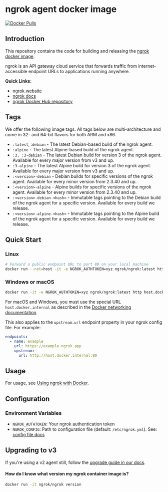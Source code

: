 # ngrok agent docker image

[![Docker Pulls](https://img.shields.io/docker/pulls/ngrok/ngrok.svg)](https://hub.docker.com/r/ngrok/ngrok)

## Introduction

This repository contains the code for building and releasing the [ngrok docker image][ngrok-dockerhub].

ngrok is an API gateway cloud service that forwards traffic from internet-accessible endpoint URLs to applications running anywhere.

**Quick Links:**
- [ngrok website][ngrok]
- [ngrok docs][ngrok-docs]
- [ngrok Docker Hub repository][ngrok-dockerhub]

## Tags

We offer the following image tags. All tags below are multi-architecture and come in 32- and 64-bit flavors for both ARM and x86.

- `:latest`, :`debian` - The latest Debian-based build of the ngrok agent.
- `:alpine` - The latest Alpine-based build of the ngrok agent.
- `:3, :3-debian` - The latest Debian build for version 3 of the ngrok agent. Available for every major version from v3 and up.
- `:3-alpine` - The latest Alpine build for version 3 of the ngrok agent. Available for every major version from v3 and up.
- `:<version>-debian` - Debian builds for specific versions of the ngrok agent. Available for every minor version from 2.3.40 and up.
- `:<version>-alpine` - Alpine builds for specific versions of the ngrok agent. Available for every minor version from 2.3.40 and up.
- `:<version>-debian-<hash>` - Immutable tags pointing to the Debian build of the ngrok agent for a specific version. Available for every build we release.
- `:<version>-alpine-<hash>` - Immutable tags pointing to the Alpine build of the ngrok agent for a specific version. Available for every build we release.

## Quick Start

### Linux

```bash
# Forward a public endpoint URL to port 80 on your local machine
docker run --net=host -it -e NGROK_AUTHTOKEN=xyz ngrok/ngrok:latest http 80
```

### Windows or macOS

```bash
docker run -it -e NGROK_AUTHTOKEN=xyz ngrok/ngrok:latest http host.docker.internal:80
```

For macOS and Windows, you must use the special URL `host.docker.internal` as described in the [Docker networking documentation](https://docs.docker.com/desktop/features/networking/#use-cases-and-workarounds).

This also applies to the `upstream.url` endpoint property in your ngrok config file. For example:

```yml
endpoints:
  - name: example
    url: https://example.ngrok.app
    upstream:
      url: http://host.docker.internal:80
```

## Usage

For usage, see [Using ngrok with Docker](https://ngrok.com/docs/using-ngrok-with/docker/).

## Configuration

### Environment Variables

- `NGROK_AUTHTOKEN`: Your ngrok authentication token
- `NGROK_CONFIG`: Path to configuration file (default: `/etc/ngrok.yml`). See: [config file docs](ngrok-config-docs)


## Upgrading to v3

If you're using a v2 agent still, follow the [upgrade guide in our docs](https://ngrok.com/docs/guides/upgrade-v2-v3).


#### How do I know what version my ngrok container image is?

```bash
docker run -it ngrok/ngrok version
```

[ngrok-dockerhub]: https://hub.docker.com/r/ngrok/ngrok
[ngrok]: https://ngrok.com/
[ngrok-docs]: https://ngrok.com/docs
[ngrok-config-docs]: https://ngrok.com/docs/agent/config/
